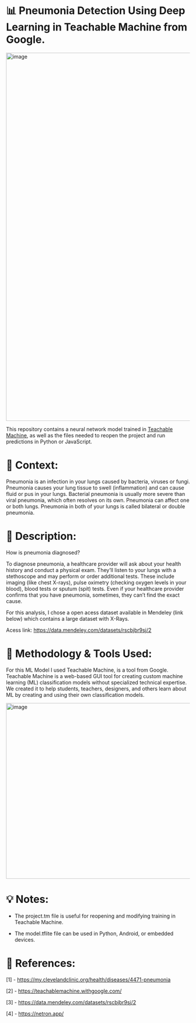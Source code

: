 # 📊 Pneumonia Detection Using Deep Learning in Teachable Machine from Google.

<img width="800" height="1006" alt="image" src="https://github.com/user-attachments/assets/e0c3d575-e3c7-4714-ab27-8fd56d99bfeb" />

This repository contains a neural network model trained in [Teachable Machine](https://teachablemachine.withgoogle.com/), as well as the files needed to reopen the project and run predictions in Python or JavaScript.

# 📜 Context:
Pneumonia is an infection in your lungs caused by bacteria, viruses or fungi. Pneumonia causes your lung tissue to swell (inflammation) and can cause fluid or pus in your lungs. Bacterial pneumonia is usually more severe than viral pneumonia, which often resolves on its own.
Pneumonia can affect one or both lungs. Pneumonia in both of your lungs is called bilateral or double pneumonia. 

# 📖 Description:
How is pneumonia diagnosed?

To diagnose pneumonia, a healthcare provider will ask about your health history and conduct a physical exam. They’ll listen to your lungs with a stethoscope and may perform or order additional tests. These include imaging (like chest X-rays), pulse oximetry (checking oxygen levels in your blood), blood tests or sputum (spit) tests.
Even if your healthcare provider confirms that you have pneumonia, sometimes, they can’t find the exact cause.

For this analysis, I chose a open acess dataset available in Mendeley (link below) which contains a large dataset with X-Rays. 

Acess link: https://data.mendeley.com/datasets/rscbjbr9sj/2

# 🧠 Methodology & Tools Used:

For this ML Model I used Teachable Machine, is a tool from Google. Teachable Machine is a web-based GUI tool for creating custom machine learning (ML) classification models without specialized technical expertise. We created it to help students, teachers, designers, and others learn about ML by creating and using their own classification models.

<img width="641" height="480" alt="image" src="https://github.com/user-attachments/assets/522995ac-e47a-4e4a-b74d-148cdad181ac" />


# 💡 Notes: 

- The project.tm file is useful for reopening and modifying training in Teachable Machine.

- The model.tflite file can be used in Python, Android, or embedded devices.


# 📌 References:
[1] - https://my.clevelandclinic.org/health/diseases/4471-pneumonia

[2] - https://teachablemachine.withgoogle.com/

[3] - https://data.mendeley.com/datasets/rscbjbr9sj/2

[4] - https://netron.app/

